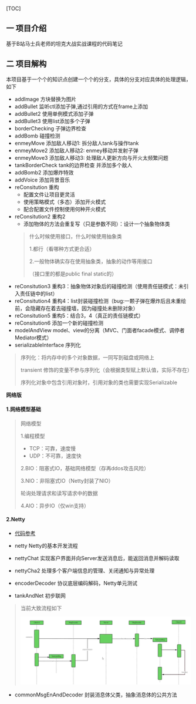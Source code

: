 [TOC]

## 一 项目介绍
基于B站马士兵老师的坦克大战实战课程的代码笔记

## 二 项目解构
本项目基于一个个的知识点创建一个个的分支，具体的分支对应具体的处理逻辑，如下

+ addImage 方块替换为图片
+ addBullet 监听ctl添加子弹,通过引用的方式在frame上添加
+ addBullet2 使用单例模式添加子弹
+ addBullet3 使用list添加多个子弹
+ borderChecking 子弹边界检查
+ addBomb 碰撞检测
+ enmeyMove  添加敌人移动1: 拆分敌人tank与操作tank
+ enmeyMove2 添加敌人移动2: enmey移动并发射子弹
+ enmeyMove3 添加敌人移动3: 处理敌人更新方向与开火太频繁问题
+ tankBorderCheck tank的边界检查 并添加多个敌人
+ addBomb2 添加爆炸特效
+ addVoice 添加背景音乐
+ reConsitution 重构
  + 配置文件让项目更灵活
  + 使用策略模式（多态）添加开火模式
  + 配合配置文件控制使用何种开火模式
+ reConsitution2 重构2
  + 添加物体的方法会重复写（只是参数不同）：设计一个抽象物体类
  > 什么时候使用接口，什么时候使用抽象类
  > 
  > 1.都行（看哪种方式更合适）
  > 
  > 2.一般物体确实存在使用抽象类，抽象的动作等用接口
  > 
  > （接口里的都是public final static的）
+ reConsitution3 重构3：抽象物体对象后的碰撞检测（使用责任链模式：未引入责任链中的list）
+ reConsitution4 重构4：list封装碰撞检测（bug:一颗子弹在爆炸后且未重绘前，会隐藏存在着去碰撞墙，因为碰撞处未删除对象）
+ reConsitution5 重构5：结合3，4（真正的责任链模式）
+ reConsitution6 添加一个新的碰撞检测
+ modelAndView model、view的分离（MVC、门面者facade模式、调停者Mediator模式）
+ serializableInterface 序列化
> 序列化：将内存中的多个对象数据，一同写到磁盘或网络上
> 
> transient 修饰的变量不参与序列化（会根据类型赋上默认值，实际不存在）
> 
> 序列化对象中包含引用对象时，引用对象的类也需要实现Serializable

**网络版**

#### 1.网络模型基础

> 网络模型
> 
> 1.编程模型
> + TCP：可靠，速度慢
> + UDP：不可靠，速度快
> 
> 2.BIO：阻塞式IO，基础网络模型（存再ddos攻击风险）
> 
> 3.NIO：非阻塞式IO（Netty封装了NIO）
> 
> 轮询处理请求和读写请求中的数据
> 
> 4.AIO：异步IO（仅win支持）
> 
> 

#### 2.Netty

+ [代码参考](github.com/bjmashibing/NettyStudy)

+ netty Netty的基本开发流程
+ nettyChat 实现客户界面并向Server发送消息后，能返回消息并解码读取
+ nettyCha2 处理多个客户端信息的管理、关闭通知与异常处理
+ encoderDecoder 协议底层编码解码，Netty单元测试
+ tankAndNet 初步联网

> 当前大致流程如下
>
>![img.png](sources/reademeImgs/img.png)

+ commonMsgEnAndDecoder 封装消息体父类，抽象消息体的公共方法



